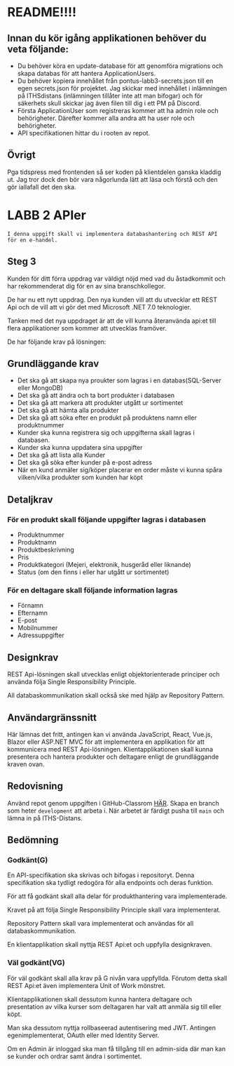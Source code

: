 # README!!!!

## Innan du kör igång applikationen behöver du veta följande:

* Du behöver köra en update-database för att genomföra migrations och skapa databas för att hantera ApplicationUsers.
* Du behöver kopiera innehållet från pontus-labb3-secrets.json till en egen secrets.json för projektet. Jag skickar med innehållet i inlämningen på ITHSdistans (inlämningen tillåter inte att man bifogar) och för säkerhets skull skickar jag även filen till dig i ett PM på Discord.
* Första ApplicationUser som registreras kommer att ha admin role och behörigheter. Därefter kommer alla andra att ha user role och behörigheter.
* API specifikationen hittar du i rooten av repot. 

## Övrigt

Pga tidspress med frontenden så ser koden på klientdelen ganska kladdig ut. Jag tror dock den bör vara någorlunda lätt att läsa och förstå och den gör iallafall det den ska.









# LABB 2 APIer

    I denna uppgift skall vi implementera databashantering och REST API för en e-handel.
## Steg 3

Kunden för ditt förra uppdrag var väldigt nöjd med vad du åstadkommit och har rekommenderat dig för en av sina branschkollegor.

De har nu ett nytt uppdrag. Den nya kunden vill att du utvecklar ett REST Api och de vill att vi gör det med Microsoft .NET 7.0 teknologier.

Tanken med det nya uppdraget är att de vill kunna återanvända api:et till flera applikationer som kommer att utvecklas framöver.

De har följande krav på lösningen:

## Grundläggande krav
* Det ska gå att skapa nya proukter som lagras i en databas(SQL-Server eller MongoDB)
* Det ska gå att ändra och ta bort produkter i databasen
* Det ska gå att markera att produkter utgått ur sortimentet
* Det ska gå att hämta alla produkter
* Det ska gå att söka efter en produkt på produktens namn eller produktnummer
* Kunder ska kunna registrera sig och uppgifterna skall lagras i databasen.
* Kunder ska kunna uppdatera sina uppgifter
* Det ska gå att lista alla Kunder
* Det ska gå söka efter kunder på e-post adress
* När en kund anmäler sig/köper placerar en order måste vi kunna spåra vilken/vilka produkter som kunden har köpt
## Detaljkrav
### För en produkt skall följande uppgifter lagras i databasen

* Produktnummer
* Produktnamn
* Produktbeskrivning
* Pris
* Produktkategori (Mejeri, elektronik, husgeråd eller liknande)
* Status (om den finns i eller har utgått ur sortimentet)

### För en deltagare skall följande information lagras

* Förnamn
* Efternamn
* E-post
* Mobilnummer
* Adressuppgifter
## Designkrav
REST Api-lösningen skall utvecklas enligt objektorienterade principer och använda följa Single Responsibility Principle.

All databaskommunikation skall också ske med hjälp av Repository Pattern.

## Användargränssnitt
Här lämnas det fritt, antingen kan vi använda JavaScript, React, Vue.js, Blazor eller ASP.NET MVC för att implementera en applikation för att kommunicera med REST Api-lösningen. Klientapplikationen skall kunna presentera och hantera produkter och deltagare enligt de grundläggande kraven ovan.

## Redovisning

Använd repot genom uppgiften i GitHub-Classrom [HÄR](https://classroom.github.com/a/PQf1RYRg).
Skapa en branch som heter `development` att arbeta i. När arbetet är färdigt pusha till `main` och lämna in på ITHS-Distans.

## Bedömning
### Godkänt(G)

En API-specifikation ska skrivas och bifogas i repositoryt.
Denna specifikation ska tydligt redogöra för alla endpoints och deras funktion.

För att få godkänt skall alla delar för produkthantering vara implementerade. 

Kravet på att följa Single Responsibility Principle skall vara implementerat.

Repository Pattern skall vara implementerat och användas för all databaskommunikation.

En klientapplikation skall nyttja REST Api:et och uppfylla designkraven.

### Väl godkänt(VG)
För väl godkänt skall alla krav på G nivån vara uppfyllda. Förutom detta skall REST Api:et även implementera Unit of Work mönstret.

Klientapplikationen skall dessutom kunna hantera deltagare och presentation av vilka kurser som deltagaren har valt att anmäla sig till eller köpt.

Man ska dessutom nyttja rollbaseerad autentisering med JWT. Antingen egenimplementerat, OAuth eller med Identity Server.

Om en Admin är inloggad ska man få tillgång till en admin-sida där man kan se kunder och ordrar samt ändra i sortimentet.
